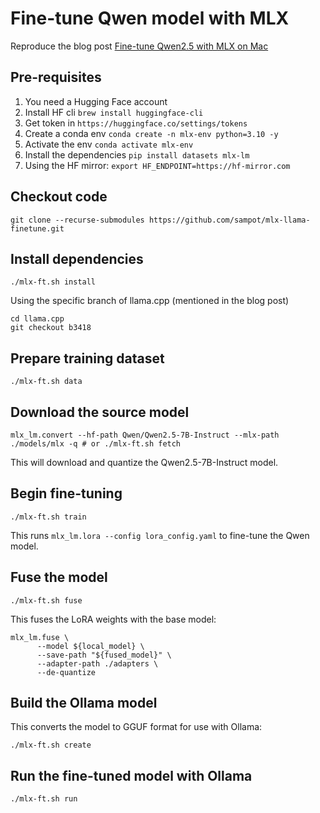 # Fine-tune Qwen model with MLX

Reproduce the blog post [Fine-tune Qwen2.5 with MLX on Mac](https://samkuo.me/post/2024/08/fine-tune-llama-31-with-mlx-on-mac/)

## Pre-requisites

1. You need a Hugging Face account
2. Install HF cli `brew install huggingface-cli`
3. Get token in `https://huggingface.co/settings/tokens`
4. Create a conda env `conda create -n mlx-env python=3.10 -y`
5. Activate the env `conda activate mlx-env`
6. Install the dependencies `pip install datasets mlx-lm`
7. Using the HF mirror: `export HF_ENDPOINT=https://hf-mirror.com`

## Checkout code

```
git clone --recurse-submodules https://github.com/sampot/mlx-llama-finetune.git
```

## Install dependencies

```
./mlx-ft.sh install
```

Using the specific branch of llama.cpp (mentioned in the blog post)

```
cd llama.cpp
git checkout b3418
```

## Prepare training dataset

```
./mlx-ft.sh data
```

## Download the source model

```
mlx_lm.convert --hf-path Qwen/Qwen2.5-7B-Instruct --mlx-path ./models/mlx -q # or ./mlx-ft.sh fetch
```

This will download and quantize the Qwen2.5-7B-Instruct model.

## Begin fine-tuning

```
./mlx-ft.sh train
```

This runs `mlx_lm.lora --config lora_config.yaml` to fine-tune the Qwen model.

## Fuse the model

```
./mlx-ft.sh fuse
```

This fuses the LoRA weights with the base model:

```
mlx_lm.fuse \
      --model ${local_model} \
      --save-path "${fused_model}" \
      --adapter-path ./adapters \
      --de-quantize
```

## Build the Ollama model

This converts the model to GGUF format for use with Ollama:

```
./mlx-ft.sh create
```

## Run the fine-tuned model with Ollama

```
./mlx-ft.sh run
```